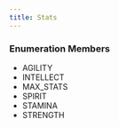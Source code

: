 ```yaml
---
title: Stats
---
```






### Enumeration Members
- AGILITY
- INTELLECT
- MAX\_STATS
- SPIRIT
- STAMINA
- STRENGTH
